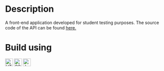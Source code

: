 # Description

A front-end application developed for student testing purposes.
The source code of the API can be found [here.](https://github.com/Romario-Stankovic/Student_Testing_Platform_API)

# Build using
<p>
<img src="https://cdn.jsdelivr.net/gh/devicons/devicon/icons/html5/html5-original.svg" width=25 alt="HTML5">
<img src="https://cdn.jsdelivr.net/gh/devicons/devicon/icons/css3/css3-original.svg" width=25  alt="CSS3">
<img src="https://cdn.jsdelivr.net/gh/devicons/devicon/icons/javascript/javascript-original.svg" width=25 alt="JavaScript">
</p>